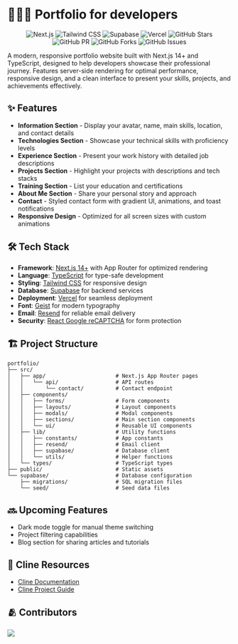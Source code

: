 # 👨🏻‍💻 Portfolio for developers

<div align="center">

  ![Next.js](https://img.shields.io/badge/Next.js-000000?logo=nextdotjs&logoColor=fff&style=flat)
  ![Tailwind CSS](https://img.shields.io/badge/Tailwind%20CSS-06B6D4?logo=tailwindcss&logoColor=fff&style=flat)
  ![Supabase](https://img.shields.io/badge/Supabase-18AB2E?logo=supabase&logoColor=fff&style=flat)
  ![Vercel](https://img.shields.io/badge/Vercel-000000?logo=vercel&logoColor=fff&style=flat)
  ![GitHub Stars](https://img.shields.io/github/stars/moilolon/portfolio)
  ![GitHub PR](https://img.shields.io/github/issues-pr/moilolon/portfolio?label=Pull%20Requests)
  ![GitHub Forks](https://img.shields.io/github/forks/moilolon/portfolio)
  ![GitHub Issues](https://img.shields.io/github/issues/moilolon/portfolio?label=Issues)

</div>

A modern, responsive portfolio website built with Next.js 14+ and TypeScript, designed to help developers showcase their professional journey. Features server-side rendering for optimal performance, responsive design, and a clean interface to present your skills, projects, and achievements effectively.

## ✨ Features

- **Information Section** - Display your avatar, name, main skills, location, and contact details
- **Technologies Section** - Showcase your technical skills with proficiency levels
- **Experience Section** - Present your work history with detailed job descriptions
- **Projects Section** - Highlight your projects with descriptions and tech stacks
- **Training Section** - List your education and certifications
- **About Me Section** - Share your personal story and approach
- **Contact** - Styled contact form with gradient UI, animations, and toast notifications
- **Responsive Design** - Optimized for all screen sizes with custom animations

## 🛠 Tech Stack

- **Framework**: [Next.js 14+](https://nextjs.org) with App Router for optimized rendering
- **Language**: [TypeScript](https://www.typescriptlang.org/) for type-safe development
- **Styling**: [Tailwind CSS](https://tailwindcss.com/) for responsive design
- **Database**: [Supabase](https://supabase.com/) for backend services
- **Deployment**: [Vercel](https://vercel.com) for seamless deployment
- **Font**: [Geist](https://vercel.com/font) for modern typography
- **Email**: [Resend](https://resend.com) for reliable email delivery
- **Security**: [React Google reCAPTCHA](https://www.google.com/recaptcha) for form protection

## 🏗 Project Structure

```
portfolio/
├── src/
│   ├── app/                      # Next.js App Router pages
│   │   └── api/                  # API routes
│   │       └── contact/          # Contact endpoint
│   ├── components/
│   │   ├── forms/                # Form components
│   │   ├── layouts/              # Layout components
│   │   ├── modals/               # Modal components
│   │   ├── sections/             # Main section components
│   │   └── ui/                   # Reusable UI components
│   ├── lib/                      # Utility functions
│   │   ├── constants/            # App constants
│   │   ├── resend/               # Email client
│   │   ├── supabase/             # Database client
│   │   └── utils/                # Helper functions
│   └── types/                    # TypeScript types
├── public/                       # Static assets
└── supabase/                     # Database configuration
    ├── migrations/               # SQL migration files
    └── seed/                     # Seed data files
```

## 🔜 Upcoming Features

- Dark mode toggle for manual theme switching
- Project filtering capabilities
- Blog section for sharing articles and tutorials

## 🤖 Cline Resources

- [Cline Documentation](https://docs.cline.bot)
- [Cline Project Guide](https://github.com/mgesteban/cline_project_guide)

## 🫂 Contributors

<a href="https://github.com/moilolon/portfolio/graphs/contributors">
  <img src="https://contrib.rocks/image?repo=moilolon/portfolio" />
</a>
